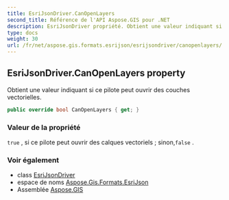 ```yaml
---
title: EsriJsonDriver.CanOpenLayers
second_title: Référence de l'API Aspose.GIS pour .NET
description: EsriJsonDriver propriété. Obtient une valeur indiquant si ce pilote peut ouvrir des couches vectorielles.
type: docs
weight: 30
url: /fr/net/aspose.gis.formats.esrijson/esrijsondriver/canopenlayers/
---
```

## EsriJsonDriver.CanOpenLayers property

Obtient une valeur indiquant si ce pilote peut ouvrir des couches vectorielles.

```csharp
public override bool CanOpenLayers { get; }
```

### Valeur de la propriété

`true` , si ce pilote peut ouvrir des calques vectoriels ; sinon,`false` .

### Voir également

* class [EsriJsonDriver](../)
* espace de noms [Aspose.Gis.Formats.EsriJson](../../esrijsondriver/)
* Assemblée [Aspose.GIS](../../../)


